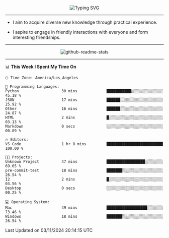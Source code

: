 <p align="center">
  <img src="https://readme-typing-svg.demolab.com?font=Fira+Code&weight=500&size=32&duration=2500&pause=1600&center=true&vCenter=true&random=false&width=1024&height=64&lines=Hi+there+%F0%9F%91%8B;I'm+delighted+you+could+make+it+here+%F0%9F%8E%89;I'm+Harry%2C+a+college+student+still+finding+my+way" alt="Typing SVG" />
</p>


---


- I aim to acquire diverse new knowledge through practical experience.

- I aspire to engage in friendly interactions with everyone and form interesting friendships.


---


<p align="center">
  <img src="https://github-readme-stats.vercel.app/api?username=Harry-Jing&show_icons=true" alt="github-readme-stats"/>
</p>


---

<!--START_SECTION:waka-->
📊 **This Week I Spent My Time On** 

```text
🕑︎ Time Zone: America/Los_Angeles

💬 Programming Languages: 
Python                   30 mins             ███████████░░░░░░░░░░░░░░   45.18 % 
JSON                     17 mins             ██████░░░░░░░░░░░░░░░░░░░   25.92 % 
Other                    16 mins             ██████░░░░░░░░░░░░░░░░░░░   24.87 % 
HTML                     2 mins              █░░░░░░░░░░░░░░░░░░░░░░░░   03.13 % 
Markdown                 0 secs              ░░░░░░░░░░░░░░░░░░░░░░░░░   00.89 % 

🔥 Editors: 
VS Code                  1 hr 8 mins         █████████████████████████   100.00 % 

🐱‍💻 Projects: 
Unknown Project          47 mins             █████████████████░░░░░░░░   69.65 % 
pre-commit-test          18 mins             ███████░░░░░░░░░░░░░░░░░░   26.54 % 
I2                       2 mins              █░░░░░░░░░░░░░░░░░░░░░░░░   03.56 % 
Desktop                  0 secs              ░░░░░░░░░░░░░░░░░░░░░░░░░   00.25 % 

💻 Operating System: 
Mac                      49 mins             ██████████████████░░░░░░░   73.46 % 
Windows                  18 mins             ███████░░░░░░░░░░░░░░░░░░   26.54 % 
```


 Last Updated on 03/11/2024 20:14:15 UTC
<!--END_SECTION:waka-->
